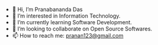 - 👋 Hi, I’m Pranabananda Das
- 👀 I’m interested in Information Technology.
- 🌱 I’m currently learning Software Development.
- 💞️ I’m looking to collaborate on Open Source Softwares.
- 📫 How to reach me: pranan123@gmail.com

<!---
pranan-dot/pranan-dot is a ✨ special ✨ repository because its `README.md` (this file) appears on your GitHub profile.
You can click the Preview link to take a look at your changes.
--->
